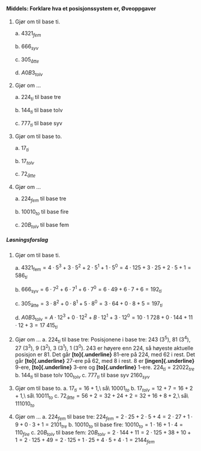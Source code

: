 #### Middels: Forklare hva et posisjonssystem er,  Øveoppgaver

1. Gjør om til base ti.

   a. $4321_{fem}$

   b. $666_{syv}$

   c. $305_{åtte}$

   d. $A0B3_{tolv}$

2. Gjør om ...

   a. $224_{ti}$ til base tre

   b. $144_{ti}$ til base tolv

   c. $777_{ti}$ til base syv

3. Gjør om til base to.

   a. $17_{ti}$

   b. $17_{tolv}$

   c. $72_{åtte}$

4. Gjør om ...

   a. $224_{fem}$ til base tre

   b. $10010_{to}$ til base fire

   c. ${20B}_{tolv}$ til base fem

##### Løsningsforslag

1. Gjør om til base ti.

   a. $4321_{\text{fem}} = 4 \cdot 5^{3} + 3 \cdot 5^{2} + 2 \cdot 5^{1} + 1 \cdot 5^{0} = 4 \cdot 125 + 3 \cdot 25 + 2 \cdot 5 + 1 = 586_{ti}$

   b. $666_{\text{syv}} = 6 \cdot 7^{2} + 6 \cdot 7^{1} + 6 \cdot 7^{0} = 6 \cdot 49 + 6 \cdot 7 + 6 = 192_{ti}$

   c. $305_{\text{åtte}} = 3 \cdot 8^{2} + 0 \cdot 8^{1} + 5 \cdot 8^{0} = 3 \cdot 64 + 0 \cdot 8 + 5 = 197_{ti}$

   d. $A0B3_{\text{tolv}} = A \cdot 12^{3} + 0 \cdot 12^{2} + B \cdot 12^{1} + 3 \cdot 12^{0} = 10 \cdot 1\ 728 + 0 \cdot 144 + 11 \cdot 12 + 3 = {17\ 415}_{ti}$

2. Gjør om ...
   a. $224_{ti}$ til base tre: Posisjonene i base tre: 243 ($3^{5}$), 81 ($3^{4}$), 27 ($3^{3}$), 9 ($3^{2}$), 3 ($3^{1}$), 1 ($3^{0}$). 243 er høyere enn 224, så høyeste aktuelle posisjon er 81. Det går **[to]{.underline}** 81-ere på 224, med 62 i rest. Det går **[to]{.underline}** 27-ere på 62, med 8 i rest. 8 er **[ingen]{.underline}** 9-ere, **[to]{.underline}** 3-ere og **[to]{.underline}** 1-ere. $224_{ti} = 22022_{tre}$
   b. $144_{ti}$ til base tolv $100_{tolv}$
   c. $777_{ti}$ til base syv $2160_{syv}$

3. Gjør om til base to.
   a. $17_{ti} = 16 + 1$,\ så\ $10001_{to}$
   b. $17_{tolv} = 12 + 7 = 16 + 2+1$,\ så\ $10011_{to}$
   c. $72_{åtte} = 56 + 2 = 32+24+2 = 32+16+8+2$,\ så\ $111010_{to}$
4. Gjør om ...
   a. $224_{fem}$ til base tre: $224_{fem} = 2 \cdot 25 + 2 \cdot 5 + 4 = 2 \cdot 27 + 1 \cdot 9 + 0 \cdot 3 + 1 = 2101_{tre}$
   b. $10010_{to}$ til base fire: $10010_{to} = 1 \cdot 16 + 1 \cdot 4 = 110_{fire}$
   c. ${20B}_{tolv}$ til base fem: ${20B}_{tolv} = 2 \cdot 144 + 11 = 2 \cdot 125 + 38 + 10 + 1 = 2 \cdot 125 + 49 = 2 \cdot 125 + 1 \cdot 25 + 4 \cdot 5 + 4 \cdot 1 = 2144_{fem}$

